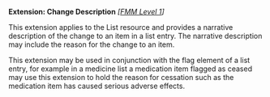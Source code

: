 **Extension: Change Description**  *[[FMM Level 1](guidance.html)]*

This extension applies to the List resource and provides a narrative description of the change to an item in a list entry. The narrative description may include the reason for the change to an item. 

This extension may be used in conjunction with the flag element of a list entry, for example in a medicine list a medication item flagged as ceased may use this extension to hold the reason for cessation such as the medication item has caused serious adverse effects.




